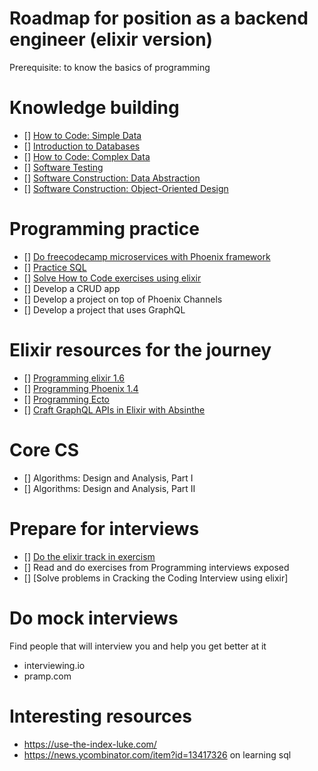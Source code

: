 # Roadmap for position as a backend engineer (elixir version)
Prerequisite: to know the basics of programming

# Knowledge building
- [] [How to Code: Simple Data](https://www.edx.org/course/how-code-simple-data-ubcx-htc1x)
- [] [Introduction to Databases](https://lagunita.stanford.edu/courses/DB/2014/SelfPaced/about)
- [] [How to Code: Complex Data](https://www.edx.org/course/how-code-complex-data-ubcx-htc2x)
- [] [Software Testing](https://www.udacity.com/course/software-testing--cs258)
- [] [Software Construction: Data Abstraction](https://www.edx.org/course/software-construction-data-abstraction-ubcx-softconst1x)
- [] [Software Construction: Object-Oriented Design](https://www.edx.org/course/software-construction-object-oriented-ubcx-softconst2x)

# Programming practice
- [] [Do freecodecamp microservices with Phoenix framework](https://learn.freecodecamp.org/apis-and-microservices/apis-and-microservices-projects)
-  [] [Practice SQL](https://pgexercises.com/)
- [] [Solve How to Code exercises using elixir]()
- [] Develop a CRUD app
- [] Develop a project on top of Phoenix Channels
- [] Develop a project that uses GraphQL

# Elixir resources for the journey
- [] [Programming elixir 1.6](https://pragprog.com/book/elixir16/programming-elixir-1-6) 
- [] [Programming Phoenix 1.4](https://pragprog.com/book/phoenix14/programming-phoenix-1-4)
- [] [Programming Ecto](https://pragprog.com/book/wmecto/programming-ecto)
- [] [Craft GraphQL APIs in Elixir with Absinthe](https://pragprog.com/book/wwgraphql/craft-graphql-apis-in-elixir-with-absinthe)

# Core CS
- [] Algorithms: Design and Analysis, Part I
- [] Algorithms: Design and Analysis, Part II

# Prepare for interviews
- [] [Do the elixir track in exercism](https://exercism.io/tracks/elixir)
- [] Read and do exercises from Programming interviews exposed
- [] [Solve problems in Cracking the Coding Interview using elixir]

# Do mock interviews
Find people that will interview you and help you get better at it
- interviewing.io
- pramp.com

# Interesting resources
- https://use-the-index-luke.com/
- https://news.ycombinator.com/item?id=13417326 on learning sql
